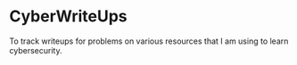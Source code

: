 # CyberWriteUps

To track writeups for problems on various resources that I am using to learn cybersecurity. 
